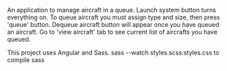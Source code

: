 An application to manage aircraft in a queue. 
Launch system button turns everything on.
To queue aircraft you must assign type and size, then press 'queue' button. 
Dequeue aircraft button will appear once you have queued an aircraft.
Go to 'view aircraft' tab to see current list of aircrafts you have queued. 

This project uses Angular and Sass. 
sass --watch styles.scss:styles.css  to compile sass 
